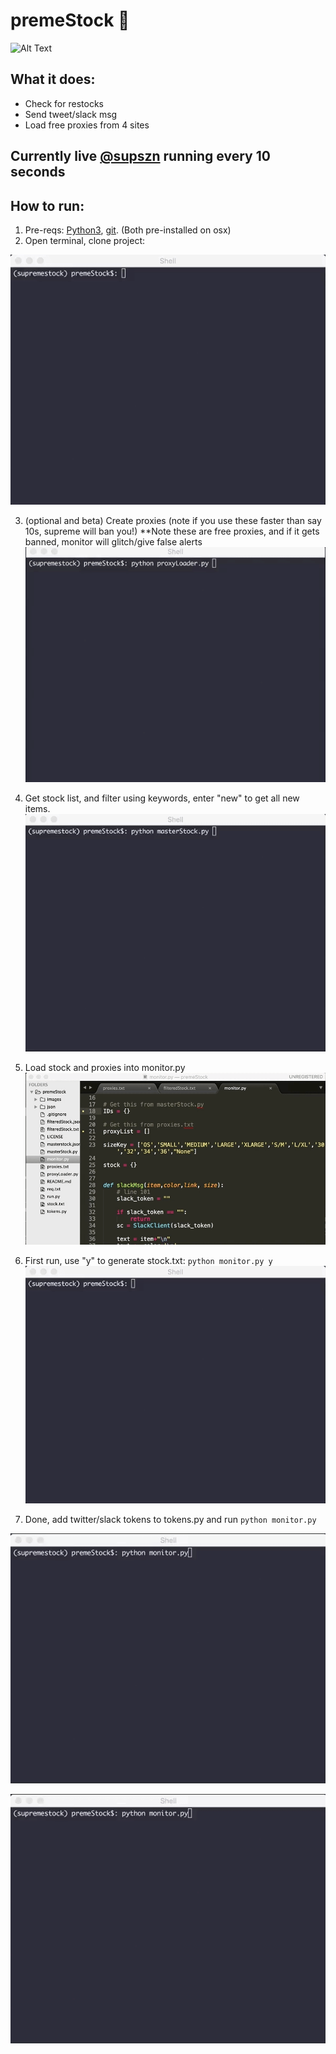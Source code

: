 # premeStock 🤖
![Alt Text](https://zippy.gfycat.com/BabyishWelloffEasteuropeanshepherd.gif)

## What it does:
- Check for restocks
- Send tweet/slack msg
- Load free proxies from 4 sites

## Currently live [@supszn](https://twitter.com/supszn) running every 10 seconds

## How to run:
1. Pre-reqs: [Python3](https://www.python.org/downloads/), [git](https://git-scm.com/downloads). (Both pre-installed on osx)
2. Open terminal, clone project:

![gif](/images/first.gif)

3. (optional and beta) Create proxies (note if you use these faster than say 10s, supreme will ban you!)
**Note these are free proxies, and if it gets banned, monitor will glitch/give false alerts
![gif](/images/proxy.gif)

4. Get stock list, and filter using keywords, enter "new" to get all new items.
![gif](/images/stock.gif)

5. Load stock and proxies into monitor.py
![gif](/images/load.gif)

6. First run, use "y" to generate stock.txt: ```python monitor.py y```
![gif](/images/first.gif)

7. Done, add twitter/slack tokens to tokens.py and run ```python monitor.py```

![gif](/images/restock.gif)

![gif](/images/nochange.gif)


